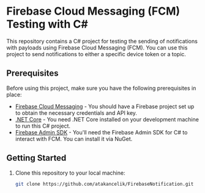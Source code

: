 # Firebase Cloud Messaging (FCM) Testing with C#

This repository contains a C# project for testing the sending of notifications with payloads using Firebase Cloud Messaging (FCM). You can use this project to send notifications to either a specific device token or a topic.

## Prerequisites

Before using this project, make sure you have the following prerequisites in place:

- [Firebase Cloud Messaging](https://firebase.google.com/docs/cloud-messaging/send-message) - You should have a Firebase project set up to obtain the necessary credentials and API key.
- [.NET Core](https://dotnet.microsoft.com/download/dotnet-core) - You need .NET Core installed on your development machine to run this C# project.
- [Firebase Admin SDK](https://github.com/Firebase/firebase-admin-dotnet) - You'll need the Firebase Admin SDK for C# to interact with FCM. You can install it via NuGet.

## Getting Started

1. Clone this repository to your local machine:

   ```bash
   git clone https://github.com/atakancelik/FirebaseNotification.git
